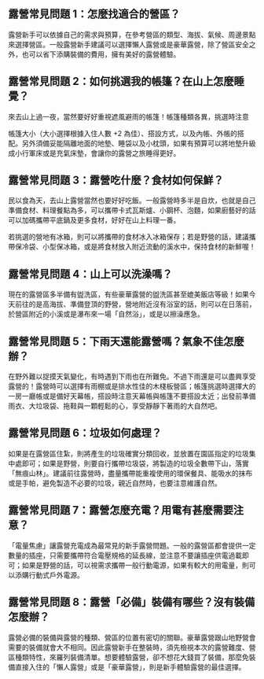 


## 露營常見問題 1：怎麼找適合的營區？

露營新手可以依據自己的需求與預算，在參考營區的類型、海拔、氣候、周邊景點來選擇營區。一般露營新手建議可以選擇懶人露營或是豪華露營，除了營區安全之外，也可以省下添購裝備的費用，擁有美好的露營體驗。


## 露營常見問題 2：如何挑選我的帳篷？在山上怎麼睡覺？

來去山上過一夜，當然要好好重視遮風避雨的帳篷！帳篷種類各異，挑選時注意

帳篷大小（大小選擇根據入住人數 +2 為佳）、搭設方式，以及內帳、外帳的搭配。另外須備妥能隔離地面的地墊、睡袋以及小枕頭，如果有預算可以將地墊升級成小行軍床或是充氣床墊，會讓你的露營之旅睡得更好。


## 露營常見問題 3：露營吃什麼？食材如何保鮮？

民以食為天，去山上露營當然也要好好吃飯。一般露營時多半是自炊，也就是自己準備食材、料理餐點為多，可以攜帶卡式瓦斯爐、小鋼杯、泡麵，如果廚藝好的話可以加碼攜帶平底鍋及更多食材，好好在山上料理一番。

若挑選的營地有冰箱，則可以將攜帶的食材冰入冰箱保存；若是野營的話，建議攜帶保冷袋、小型保冰箱，或是將食材放入附近流動的溪水中，保持食材的新鮮喔！

## 露營常見問題 4：山上可以洗澡嗎？

現在的露營區多半備有盥洗區，有些豪華露營的盥洗區甚至媲美飯店等級！如果今天前往的是高海拔、準備登頂的野營，營地附近沒有浴室的話，則可以在日落前，於營區附近的小溪或是瀑布來一場「自然浴」，或是以擦澡應急。

## 露營常見問題 5：下雨天還能露營嗎？氣象不佳怎麼辦？

在野外難以捉摸天氣變化，有時遇到下雨也在所難免。不過下雨還是可以盡興享受露營的！露營時可以選擇有雨棚或是排水性佳的木棧板營區；帳篷挑選時選擇大的一房一廳帳或是備好天幕帳，搭設時注意天幕帳與帳篷不要搭設太近；出發前準備雨衣、大垃圾袋、拖鞋與一顆輕鬆的心，享受靜靜下著雨的大自然吧。


## 露營常見問題 6：垃圾如何處理？

如果是在露營區住紮，則將產生的垃圾確實分類回收，並放置在園區指定的垃圾集中處即可；如果是野營，則要自行攜帶垃圾袋，將製造的垃圾全數帶下山，落實「無痕山林」。建議前往露營時，盡量攜帶能重複使用的環保餐具、能吸水的抹布或是手帕，避免製造不必要的垃圾，親近自然時，也要注意維護自然。

## 露營常見問題 7：露營怎麼充電？用電有甚麼需要注意？

「電量焦慮」讓露營充電成為最常見的新手露營問題。一般的露營區都會提供一定數量的插座，只需要攜帶符合電壓規格的延長線，並注意不要讓插座供電過載即可；如果是野營的話，可以視需求攜帶一般行動電源，如果有較大的用電量，則可以添購行動式戶外電源。

## 露營常見問題 8：露營「必備」裝備有哪些？沒有裝備怎麼辦？

露營必備的裝備與露營的種類、營區的位置有密切的關聯。豪華露營跟山地野營會需要的裝備就會大不相同。因此露營新手在整裝時，須先檢視本次的露營難度、營區種類特性，來羅列裝備清單。想要體驗露營，卻不想花大錢買了裝備，那麼免裝備直接入住的「懶人露營」或是「豪華露營」，則是新手體驗露營的最佳選擇。

